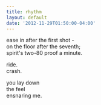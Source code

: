 ```yaml
---
title: rhythm
layout: default
date: '2012-11-29T01:50:00-04:00'
---
```


ease in after the first shot -  
on the floor after the seventh;  
spirit's two-80 proof a minute.  

ride.   
crash.  

you lay down  
the feel   
ensnaring me.  

